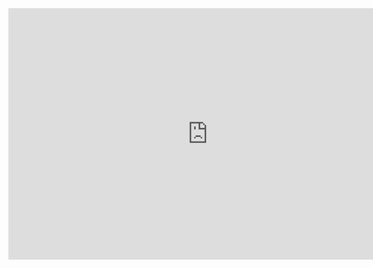<!-- All report pages -->
<iframe 
	width="800" 
	height="506" 
	name ="Power BI for BIO3000" 
	src="https://app.powerbi.com/view?r=eyJrIjoiMzcyNTcxNzYtZmFjOC00Yjk1LTgwM2ItNzM1ZmM2OTc4YjQ2IiwidCI6ImZhMWRhNjI0LTkwNDktNGY0My1hYmQ1LTk3MGNiNTc4YThjNiIsImMiOjl9&pageName=ReportSection89350eaf285942f2bbe8" 
	frameborder="0" 	
	allowFullScreen="true">
</iframe>


